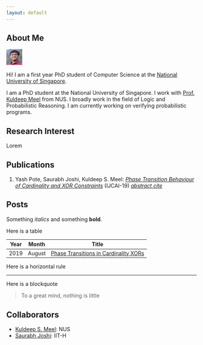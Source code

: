 ```yaml
---
layout: default
---
```


## About Me

<img class="profile-picture" src="yash.jpg" height="42" width="42">

Hi! I am a first year PhD student of Computer Science at the [National University of Singapore]().

I am a PhD student at the National University of Singapore. I work with [Prof. Kuldeep Meel](https://www.comp.nus.edu.sg/~meel/) from NUS. I broadly work in the field of Logic and Probabilistic Reasoning. I am currently working on verifying probabilistic programs.

## Research Interest

Lorem

## Publications

1. Yash Pote, Saurabh Joshi, Kuldeep S. Meel: *[Phase Transition Behaviour of Cardinality and XOR Constraints](https://www.comp.nus.edu.sg/~meel/Papers/ijcai19pjm.pdf)* (IJCAI-19) *[abstract](https://meelgroup.github.io/publication/ijcai19_cardxor/)*,*[cite](https://meelgroup.github.io/publication/ijcai19_cardxor/)*

## Posts

Something *italics* and something **bold**.

Here is a table

Year | Month | Title
-----|-------|--------
2019 | August| [Phase Transitions in Cardinality XORs]()

Here is a horizontal rule

---

Here is a blockquote

> To a great mind, nothing is little

## Collaborators

* [Kuldeep S. Meel](https://www.comp.nus.edu.sg/~meel/): NUS 
* [Saurabh Joshi](https://sbjoshi.github.io/): IIT-H
